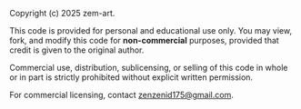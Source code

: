 Copyright (c) 2025 zem-art.

This code is provided for personal and educational use only.
You may view, fork, and modify this code for **non-commercial** purposes,
provided that credit is given to the original author.

Commercial use, distribution, sublicensing, or selling of this code
in whole or in part is strictly prohibited without explicit written permission.

For commercial licensing, contact zenzenid175@gmail.com.
